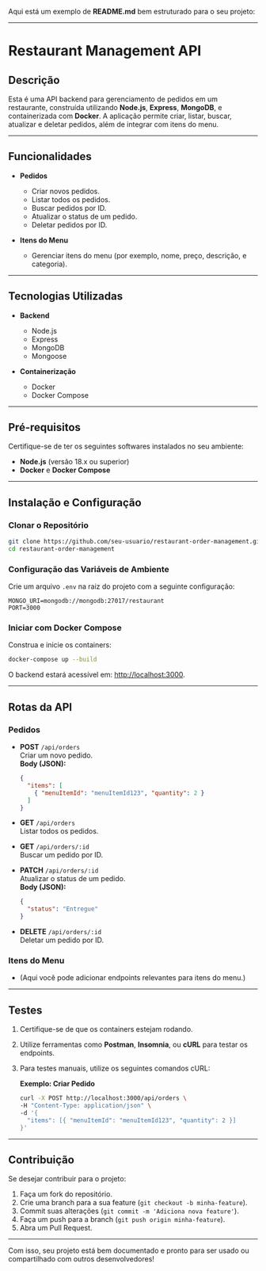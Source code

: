 Aqui está um exemplo de **README.md** bem estruturado para o seu projeto:

---

# Restaurant Management API

## Descrição

Esta é uma API backend para gerenciamento de pedidos em um restaurante, construída utilizando **Node.js**, **Express**, **MongoDB**, e containerizada com **Docker**. A aplicação permite criar, listar, buscar, atualizar e deletar pedidos, além de integrar com itens do menu.

---

## Funcionalidades

- **Pedidos**
  - Criar novos pedidos.
  - Listar todos os pedidos.
  - Buscar pedidos por ID.
  - Atualizar o status de um pedido.
  - Deletar pedidos por ID.
  
- **Itens do Menu**
  - Gerenciar itens do menu (por exemplo, nome, preço, descrição, e categoria).

---

## Tecnologias Utilizadas

- **Backend**
  - Node.js
  - Express
  - MongoDB
  - Mongoose
  
- **Containerização**
  - Docker
  - Docker Compose

---

## Pré-requisitos

Certifique-se de ter os seguintes softwares instalados no seu ambiente:

- **Node.js** (versão 18.x ou superior)
- **Docker** e **Docker Compose**

---

## Instalação e Configuração

### Clonar o Repositório

```bash
git clone https://github.com/seu-usuario/restaurant-order-management.git
cd restaurant-order-management
```

### Configuração das Variáveis de Ambiente

Crie um arquivo `.env` na raiz do projeto com a seguinte configuração:

```env
MONGO_URI=mongodb://mongodb:27017/restaurant
PORT=3000
```

### Iniciar com Docker Compose

Construa e inicie os containers:

```bash
docker-compose up --build
```

O backend estará acessível em: [http://localhost:3000](http://localhost:3000).

---

## Rotas da API

### **Pedidos**

- **POST** `/api/orders`  
  Criar um novo pedido.  
  **Body (JSON):**
  ```json
  {
    "items": [
      { "menuItemId": "menuItemId123", "quantity": 2 }
    ]
  }
  ```

- **GET** `/api/orders`  
  Listar todos os pedidos.

- **GET** `/api/orders/:id`  
  Buscar um pedido por ID.

- **PATCH** `/api/orders/:id`  
  Atualizar o status de um pedido.  
  **Body (JSON):**
  ```json
  {
    "status": "Entregue"
  }
  ```

- **DELETE** `/api/orders/:id`  
  Deletar um pedido por ID.

### **Itens do Menu**

- (Aqui você pode adicionar endpoints relevantes para itens do menu.)
---

## Testes

1. Certifique-se de que os containers estejam rodando.
2. Utilize ferramentas como **Postman**, **Insomnia**, ou **cURL** para testar os endpoints.
3. Para testes manuais, utilize os seguintes comandos cURL:

   **Exemplo: Criar Pedido**
   ```bash
   curl -X POST http://localhost:3000/api/orders \
   -H "Content-Type: application/json" \
   -d '{
     "items": [{ "menuItemId": "menuItemId123", "quantity": 2 }]
   }'
   ```

---

## Contribuição

Se desejar contribuir para o projeto:

1. Faça um fork do repositório.
2. Crie uma branch para a sua feature (`git checkout -b minha-feature`).
3. Commit suas alterações (`git commit -m 'Adiciona nova feature'`).
4. Faça um push para a branch (`git push origin minha-feature`).
5. Abra um Pull Request.

---

Com isso, seu projeto está bem documentado e pronto para ser usado ou compartilhado com outros desenvolvedores!
